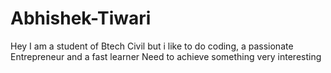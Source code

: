 # Abhishek-Tiwari
Hey I am a student of Btech Civil but i like to do coding, a passionate Entrepreneur and a fast learner
Need to achieve something very interesting

